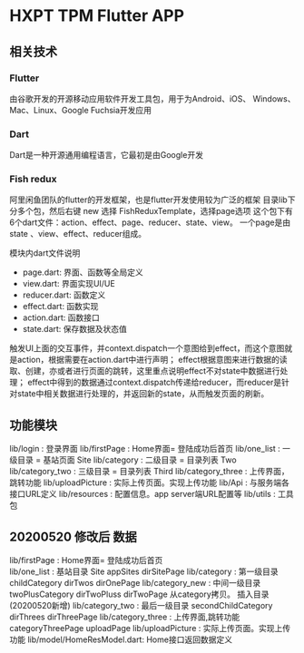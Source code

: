 # HXPT TPM Flutter APP

## 相关技术
### Flutter
由谷歌开发的开源移动应用软件开发工具包，用于为Android、iOS、 Windows、Mac、Linux、Google Fuchsia开发应用
### Dart
Dart是一种开源通用编程语言，它最初是由Google开发
### Fish redux
阿里闲鱼团队的flutter的开发框架，也是flutter开发使用较为广泛的框架
目录lib下分多个包，然后右键 new 选择 FishReduxTemplate，选择page选项
这个包下有6个dart文件：action、effect、page、reducer、state、view。
一个page是由state 、view、effect、reducer组成。

模块内dart文件说明
* page.dart: 界面、函数等全局定义
* view.dart: 界面实现UI/UE
* reducer.dart: 函数定义
* effect.dart: 函数实现
* action.dart: 函数接口
* state.dart: 保存数据及状态值

触发UI上面的交互事件，并context.dispatch一个意图给到effect，而这个意图就是action，根据需要在action.dart中进行声明；
effect根据意图来进行数据的读取、创建，亦或者进行页面的跳转，这里重点说明effect不对state中数据进行处理；
effect中得到的数据通过context.dispatch传递给reducer，而reducer是针对state中相关数据进行处理的，并返回新的state，从而触发页面的刷新。

## 功能模块
lib/login            : 登录界面
lib/firstPage        : Home界面= 登陆成功后首页
lib/one_list         : 一级目录 = 基站页面 Site
lib/category         : 二级目录 = 目录列表 Two
lib/category_two     : 三级目录 = 目录列表 Third
lib/category_three   : 上传界面，跳转功能
lib/uploadPicture    : 实际上传页面。实现上传功能
lib/Api              : 与服务端各接口URL定义
lib/resources        : 配置信息。app server端URL配置等
lib/utils            : 工具包

## 20200520 修改后                                              数据
lib/firstPage        : Home界面= 登陆成功后首页                   
lib/one_list         : 基站目录 Site                            appSites       dirSitePage
lib/category         : 第一级目录         childCategory          dirTwos        dirOnePage
lib/category_new     : 中间一级目录       twoPlusCategory        dirTwoPluss     dirTwoPage  从category拷贝。 插入目录(20200520新增)
lib/category_two     : 最后一级目录       secondChildCategory    dirThrees       dirThreePage
lib/category_three   : 上传界面,跳转功能   categoryThreePage                      uploadPage
lib/uploadPicture    : 实际上传页面。实现上传功能
lib/model/HomeResModel.dart: Home接口返回数据定义

